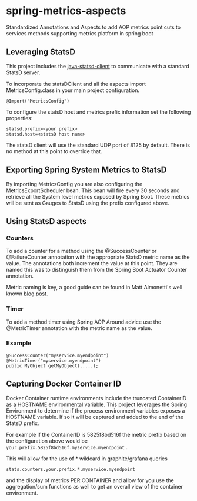 # spring-metrics-aspects
Standardized Annotations and Aspects to add AOP metrics point cuts to services methods supporting metrics platform in spring boot

## Leveraging StatsD
This project includes the <a href="https://github.com/tim-group/java-statsd-client">java-statsd-client</a> to communicate with a standard StatsD server. 

To incorporate the statsDClient and all the aspects import MetricsConfig.class in your main project configuration.

	@Import("MetricsConfig")

To configure the statsD host and metrics prefix information set the following properties:


	statsd.prefix=<your prefix>
	statsd.host=<statsD host name>

The statsD client will use the standard UDP port of 8125 by default. There is no method at this point to override that.

## Exporting Spring System Metrics to StatsD
By importing MetricsConfig you are also configuring the MetricsExportScheduler bean. This bean will fire every 30 seconds and retrieve all the System level metrics exposed by Spring Boot. These metrics will be sent as Gauges to StatsD using the prefix configured above.

## Using StatsD aspects
### Counters
To add a counter for a method using the @SuccessCounter or @FailureCounter annotation with the appropriate StatsD metric name as the value. The annotations both increment the value at this point. They are named this was to distinguish them from the Spring Boot Actuator Counter annotation.

Metric naming is key, a good guide can be found in Matt Aimonetti's well known <a href="http://matt.aimonetti.net/posts/2013/06/26/practical-guide-to-graphite-monitoring/">blog post</a>.

### Timer
To add a method timer using Spring AOP Around advice use the @MetricTimer annotation with the metric name as the value. 

### Example

    @SuccessCounter("myservice.myendpoint")
    @MetricTimer("myservice.myendpoint")
    public MyObject getMyObject(.....);

## Capturing Docker Container ID
Docker Container runtime environments include the truncated ContainerID as a HOSTNAME environmental variable. This project leverages the Spring Environment to determine if the process environment variables exposes a HOSTNAME variable. If so it will be captured and added to the end of the StatsD prefix. 

For example if the ContainerID is 5825f8bd516f the metric prefix based on the configuration above would be 
<code>your.prefix.5825f8bd516f.myservice.myendpoint</code> . 

This will allow for the use of * wildcard in graphite/grafana queries 

<code>stats.counters.your.prefix.*.myservice.myendpoint</code>

and the display of metrics PER CONTAINER and allow for you use the aggregation/sum functions as well to get an overall view of the container environment.


